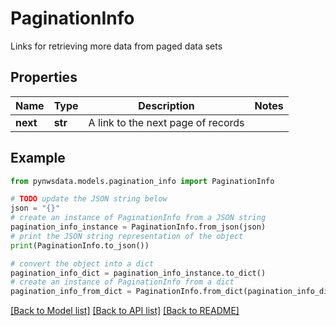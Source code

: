 # PaginationInfo

Links for retrieving more data from paged data sets

## Properties

Name | Type | Description | Notes
------------ | ------------- | ------------- | -------------
**next** | **str** | A link to the next page of records | 

## Example

```python
from pynwsdata.models.pagination_info import PaginationInfo

# TODO update the JSON string below
json = "{}"
# create an instance of PaginationInfo from a JSON string
pagination_info_instance = PaginationInfo.from_json(json)
# print the JSON string representation of the object
print(PaginationInfo.to_json())

# convert the object into a dict
pagination_info_dict = pagination_info_instance.to_dict()
# create an instance of PaginationInfo from a dict
pagination_info_from_dict = PaginationInfo.from_dict(pagination_info_dict)
```
[[Back to Model list]](../README.md#documentation-for-models) [[Back to API list]](../README.md#documentation-for-api-endpoints) [[Back to README]](../README.md)


